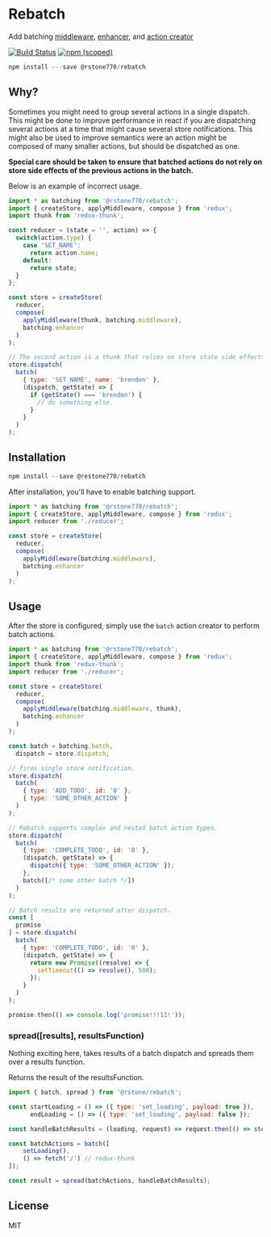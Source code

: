 Rebatch
=======

Add batching [middleware](http://redux.js.org/docs/Glossary.html#middleware), [enhancer](http://redux.js.org/docs/Glossary.html#store-enhancer), and [action creator](http://redux.js.org/docs/Glossary.html##action-creator)

[![Build Status](https://travis-ci.org/rstone770/rebatch.svg?branch=master)](https://travis-ci.org/rstone770/rebatch)
[![npm (scoped)](https://img.shields.io/npm/v/@rstone770/rebatch.svg?maxAge=2592000)](https://www.npmjs.com/package/@rstone770/rebatch)

```js
npm install ---save @rstone770/rebatch
```

## Why?

Sometimes you might need to group several actions in a single dispatch. This might be done to improve performance in react if you are dispatching several actions at a time that might cause several store notifications. This might also be used to improve semantics were an action might be composed of many smaller actions, but should be dispatched as one.

__Special care should be taken to ensure that batched actions do not rely on store side effects of the previous actions in the batch.__

Below is an example of incorrect usage.

```js
import * as batching from '@rstone770/rebatch';
import { createStore, applyMiddleware, compose } from 'redux';
import thunk from 'redux-thunk';

const reducer = (state = '', action) => {
  switch(action.type) {
    case 'SET_NAME':
      return action.name;
    default:
      return state;
  }
};

const store = createStore(
  reducer,
  compose(
    applyMiddleware(thunk, batching.middleware),
    batching.enhancer
  )
);

// The second action is a thunk that relies on store state side effects which will not exist until the batch is executed.
store.dispatch(
  batch(
    { type: 'SET_NAME', name: 'brenden' },
    (dispatch, getState) => {
      if (getState() === 'brenden') {
        // do something else.
      }
    }
  )
);
```

## Installation

```js
npm install --save @restone770/rebatch
```

After installation, you'll have to enable batching support.

```js
import * as batching from '@rstone770/rebatch';
import { createStore, applyMiddleware, compose } from 'redux';
import reducer from './reducer';

const store = createStore(
  reducer,
  compose(
    applyMiddleware(batching.middleware),
    batching.enhancer
  )
);
```

## Usage

After the store is configured, simply use the `batch` action creator to perform batch actions.

```js
import * as batching from '@rstone770/rebatch';
import { createStore, applyMiddleware, compose } from 'redux';
import thunk from 'redux-thunk';
import reducer from './reducer';

const store = createStore(
  reducer,
  compose(
    applyMiddleware(batching.middleware, thunk),
    batching.enhancer
  )
);

const batch = batching.batch,
  dispatch = store.dispatch;

// fires single store notification.
store.dispatch(
  batch(
    { type: 'ADD_TODO', id: '0' },
    { type: 'SOME_OTHER_ACTION' }
  )
);

// Rebatch supports complex and nested batch action types.
store.dispatch(
  batch(
    { type: 'COMPLETE_TODO', id: '0' },
    (dispatch, getState) => {
      dispatch({ type: 'SOME_OTHER_ACTION' });
    },
    batch([/* some other batch */])
  )
);

// Batch results are returned after dispatch.
const [
  promise
] = store.dispatch(
  batch(
    { type: 'COMPLETE_TODO', id: '0' },
    (dispatch, getState) => {
      return new Promise((resolve) => {
        setTimeout(() => resolve(), 500);
      });
    }
  )
);

promise.then(() => console.log('promise!!!11!'));
```

### spread([results], resultsFunction)

Nothing exciting here, takes results of a batch dispatch and spreads them over a results function.

Returns the result of the resultsFunction.

```js
import { batch, spread } from '@rstone/rebatch';

const startLoading = () => ({ type: 'set_loading', payload: true }),
      endLoading = () => ({ type: 'set_loading', payload: false });

const handleBatchResults = (loading, request) => request.then(() => store.dispatch(endLoading()));

const batchActions = batch([
    setLoading(),
    () => fetch('/') // redux-thunk
]);

const result = spread(batchActions, handleBatchResults);
```

## License

MIT
